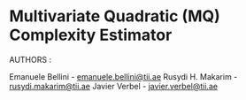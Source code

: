 # Multivariate Quadratic (MQ) Complexity Estimator

AUTHORS :

Emanuele Bellini - emanuele.bellini@tii.ae
Rusydi H. Makarim - rusydi.makarim@tii.ae
Javier Verbel - javier.verbel@tii.ae
